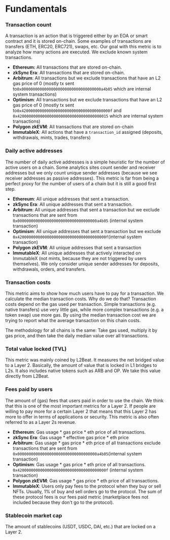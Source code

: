# Fundamentals

### Transaction count

A transaction is an action that is triggered either by an EOA or smart contract and it is stored on-chain. Some examples of transactions are transfers (ETH, ERC20, ERC721), swaps, etc. Our goal with this metric is to analyze how many actions are executed. We exclude known system transactions.

* **Ethereum:** All transactions that are stored on-chain.&#x20;
* **zkSync Era**: All transactions that are stored on-chain.&#x20;
* **Arbitrum**: All transactions but we exclude transactions that have an L2 gas price of 0 (mostly tx sent to`0x00000000000000000000000000000000000a4b05` which are internal system transactions)
* &#x20;**Optimism**: All transactions but we exclude transactions that have an L2 gas price of 0 (mostly tx sent to`0x420000000000000000000000000000000000000f` and `0x4200000000000000000000000000000000000015` which are internal system transactions)&#x20;
* **Polygon zkEVM**: All transactions that are stored on-chain
* **ImmutableX**: All actions that have a `transaction_id` assigned (deposits, withdrawals, mints, trades, transfers)

### Daily active addresses

The number of daily active addresses is a simple heuristic for the number of active users on a chain. Some analytics sites count sender and receiver addresses but we only count unique sender addresses (because we see receiver addresses as passive addresses). This metric is far from being a perfect proxy for the number of users of a chain but it is still a good first step.

* **Ethereum**: All unique addresses that sent a transaction.&#x20;
* **zkSync Era**: All unique addresses that sent a transaction.&#x20;
* **Arbitrum**: All unique addresses that sent a transaction but we exclude transactions that are sent from `0x00000000000000000000000000000000000a4b05` (internal system transaction)
* **Optimism**: All unique addresses that sent a transaction but we exclude `0x420000000000000000000000000000000000000f`(internal system transaction)
* **Polygon zkEVM**: All unique addresses that sent a transaction&#x20;
* **ImmutableX**: All unique addresses that actively interacted on ImmutableX (not mints, because they are not triggered by users themselves). We only consider unique sender addresses for deposits, withdrawals, orders, and transfers.

### Transaction costs

This metric aims to show how much users have to pay for a transaction. We calculate the median transaction costs. Why do we do that? Transaction costs depend on the gas used per transaction. Simple transactions (e.g. native transfers) use very little gas, while more complex transactions (e.g. a token swap) use more gas. By using the median transaction cost we are trying to report what the average transaction on this chain costs.

The methodology for all chains is the same: Take gas used, multiply it by gas price, and then take the daily median value over all transactions.

### Total value locked (TVL)

This metric was mainly coined by L2Beat. It measures the net bridged value to a Layer 2. Basically, the amount of value that is locked in L1 bridges to L2s. It also includes native tokens such as ARB and OP. We take this value directly from L2Beat.&#x20;

### Fees paid by users

The amount of (gas) fees that users paid in order to use the chain. We think that this is one of the most important metrics for a Layer 2. If people are willing to pay more for a certain Layer 2 that means that this Layer 2 has more to offer in terms of applications or security. This metric is also often referred to as a Layer 2s revenue.

* **Ethereum**: Gas usage \* gas price \* eth price of all transactions.&#x20;
* **zkSync Era**: Gas usage \* effective gas price \* eth price
* **Arbitrum**: Gas usage \* gas price \* eth price of all transactions exclude transactions that are sent from `0x00000000000000000000000000000000000a4b05`(internal system transaction)
* **Optimism**: Gas usage \* gas price \* eth price of all transactions. `0x420000000000000000000000000000000000000f` (internal system transaction)
* **Polygon zkEVM**: Gas usage \* gas price \* eth price of all transactions.&#x20;
* **ImmutableX**: Users only pay fees to the protocol when they buy or sell NFTs. Usually, 1% of buy and sell orders go to the protocol. The sum of these protocol fees is our fees paid metric (marketplace fees not included because they don't go to the protocol).

### Stablecoin market cap

The amount of stablecoins (USDT, USDC, DAI, etc.) that are locked on a Layer 2.&#x20;



###
